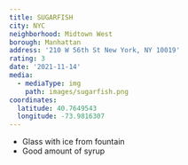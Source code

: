 ```yaml
---
title: SUGARFISH
city: NYC
neighborhood: Midtown West
borough: Manhattan
address: '210 W 56th St New York, NY 10019'
rating: 3
date: '2021-11-14'
media:
  - mediaType: img
    path: images/sugarfish.png
coordinates:
  latitude: 40.7649543
  longitude: -73.9816307
---
```


- Glass with ice from fountain
- Good amount of syrup
